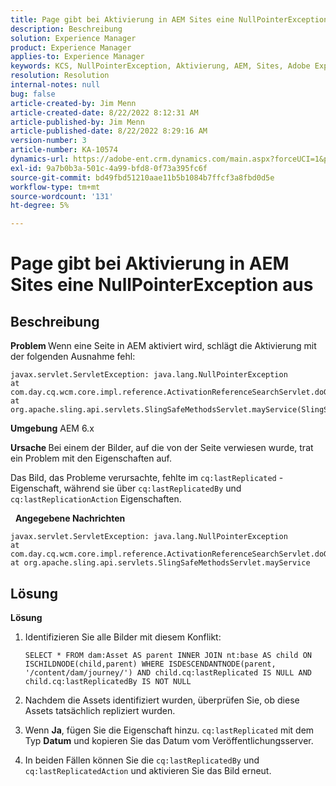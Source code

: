 ```yaml
---
title: Page gibt bei Aktivierung in AEM Sites eine NullPointerException aus
description: Beschreibung
solution: Experience Manager
product: Experience Manager
applies-to: Experience Manager
keywords: KCS, NullPointerException, Aktivierung, AEM, Sites, Adobe Experience Manager, 6.x
resolution: Resolution
internal-notes: null
bug: false
article-created-by: Jim Menn
article-created-date: 8/22/2022 8:12:31 AM
article-published-by: Jim Menn
article-published-date: 8/22/2022 8:29:16 AM
version-number: 3
article-number: KA-10574
dynamics-url: https://adobe-ent.crm.dynamics.com/main.aspx?forceUCI=1&pagetype=entityrecord&etn=knowledgearticle&id=3420272b-f221-ed11-b83e-0022480866ad
exl-id: 9a7b0b3a-501c-4a99-bfd8-0f73a395fc6f
source-git-commit: bd49fbd51210aae11b5b1084b7ffcf3a8fbd0d5e
workflow-type: tm+mt
source-wordcount: '131'
ht-degree: 5%

---
```


# Page gibt bei Aktivierung in AEM Sites eine NullPointerException aus

## Beschreibung


<b>Problem </b>
Wenn eine Seite in AEM aktiviert wird, schlägt die Aktivierung mit der folgenden Ausnahme fehl:


```
javax.servlet.ServletException: java.lang.NullPointerException
at com.day.cq.wcm.core.impl.reference.ActivationReferenceSearchServlet.doGet(ActivationReferenceSearchServlet.java:175)
at org.apache.sling.api.servlets.SlingSafeMethodsServlet.mayService(SlingSafeMethodsServlet.java:269)
```


<b>Umgebung</b>
AEM 6.x

<b>Ursache </b>
Bei einem der Bilder, auf die von der Seite verwiesen wurde, trat ein Problem mit den Eigenschaften auf.

Das Bild, das Probleme verursachte, fehlte im `cq:lastReplicated` -Eigenschaft, während sie über `cq:lastReplicatedBy` und `cq:lastReplicationAction` Eigenschaften.

 
<b>Angegebene Nachrichten</b>


```
javax.servlet.ServletException: java.lang.NullPointerException
at com.day.cq.wcm.core.impl.reference.ActivationReferenceSearchServlet.doGet
at org.apache.sling.api.servlets.SlingSafeMethodsServlet.mayService
```



## Lösung


<b>Lösung</b>

1. Identifizieren Sie alle Bilder mit diesem Konflikt:

   ```
   SELECT * FROM dam:Asset AS parent INNER JOIN nt:base AS child ON ISCHILDNODE(child,parent) WHERE ISDESCENDANTNODE(parent, '/content/dam/journey/') AND child.cq:lastReplicated IS NULL AND child.cq:lastReplicatedBy IS NOT NULL
   ```

2. Nachdem die Assets identifiziert wurden, überprüfen Sie, ob diese Assets tatsächlich repliziert wurden.
3. Wenn <b>Ja</b>, fügen Sie die Eigenschaft hinzu. `cq:lastReplicated` mit dem Typ <b>Datum</b> und kopieren Sie das Datum vom Veröffentlichungsserver.
4. In beiden Fällen können Sie die `cq:lastReplicatedBy` und `cq:lastReplicatedAction` und aktivieren Sie das Bild erneut.

